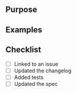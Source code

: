 ## Purpose

## Examples

## Checklist
- [ ] Linked to an issue
- [ ] Updated the changelog
- [ ] Added tests
- [ ] Updated the spec